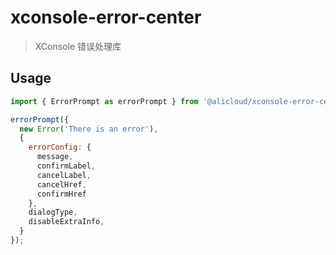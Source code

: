 # xconsole-error-center

> XConsole 错误处理库


## Usage

```js
import { ErrorPrompt as errorPrompt } from '@alicloud/xconsole-error-center';

errorPrompt({
  new Error('There is an error'),
  { 
    errorConfig: {
      message,
      confirmLabel,
      cancelLabel,
      cancelHref,
      confirmHref
    },
    dialogType,
    disableExtraInfo,
  }
});
```
